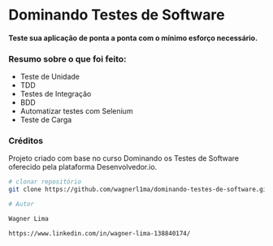 # Dominando Testes de Software
#### Teste sua aplicação de ponta a ponta com o mínimo esforço necessário.

### Resumo sobre o que foi feito:
- Teste de Unidade
- TDD
- Testes de Integração
- BDD
- Automatizar testes com Selenium
- Teste de Carga

### Créditos
Projeto criado com base no curso Dominando os Testes de Software oferecido pela plataforma Desenvolvedor.io.

```bash
# clonar repositório
git clone https://github.com/wagnerl1ma/dominando-testes-de-software.git

# Autor

Wagner Lima

https://www.linkedin.com/in/wagner-lima-138840174/
